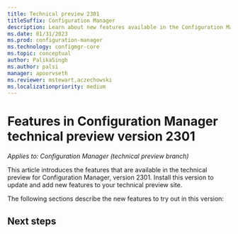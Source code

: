 ```yaml
---
title: Technical preview 2301
titleSuffix: Configuration Manager
description: Learn about new features available in the Configuration Manager technical preview branch version 2301.
ms.date: 01/31/2023
ms.prod: configuration-manager
ms.technology: configmgr-core
ms.topic: conceptual
author: PalikaSingh
ms.author: palsi
manager: apoorvseth
ms.reviewer: mstewart,aczechowski
ms.localizationpriority: medium
---
```


# Features in Configuration Manager technical preview version 2301

*Applies to: Configuration Manager (technical preview branch)*

This article introduces the features that are available in the technical preview for Configuration Manager, version 2301. Install this version to update and add new features to your technical preview site.
<!-- baseline only statement:  When you install a new technical preview site, this release is also available as a baseline version.-->

<!-- Review the [technical preview](../technical-preview.md) article before installing this update. That article familiarizes you with the general requirements and limitations for using a technical preview, how to update between versions, and how to provide feedback.-->

The following sections describe the new features to try out in this version:

<!-- ## General known issues  -->

<!--  [!INCLUDE [11018755](includes/2112/known-issue-11018755.md)] -->

## Next steps

<!-- For more information about installing or updating the technical preview branch, see [Technical preview](../technical-preview.md).-->

<!-- For more information about the different branches of Configuration Manager, see [Which branch of Configuration Manager should I use?](../../understand/which-branch-should-i-use.md).-->


